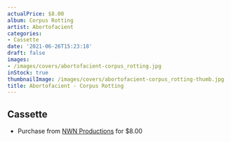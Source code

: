 ```yaml
---
actualPrice: $8.00
album: Corpus Rotting
artist: Abortofacient
categories:
- Cassette
date: '2021-06-26T15:23:18'
draft: false
images:
- /images/covers/abortofacient-corpus_rotting.jpg
inStock: true
thumbnailImage: /images/covers/abortofacient-corpus_rotting-thumb.jpg
title: Abortofacient - Corpus Rotting
---
```


## Cassette
* Purchase from [NWN Productions](http://shop.nwnprod.com/index.php?route=product/product&path=73&product_id=15266&sort=pd.name&order=ASC) for $8.00
